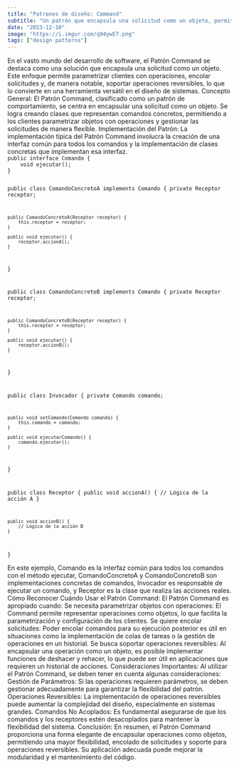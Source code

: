 ```yaml
---
title: "Patrones de diseño: Command"
subtitle: "Un patrón que encapsula una solicitud como un objeto, permitiendo parametrizar clientes con operaciones, encolar solicitudes, y soportar operaciones reversibles."
date: "2023-12-10"
image: "https://i.imgur.com/q94ywE7.png"
tags: ["design patterns"]
---
```


<text>
En el vasto mundo del desarrollo de software, el Patrón Command se destaca como una solución que encapsula una solicitud como un objeto. Este enfoque permite parametrizar clientes con operaciones, encolar solicitudes y, de manera notable, soportar operaciones reversibles, lo que lo convierte en una herramienta versátil en el diseño de sistemas.
</text>

<subtitle>
Concepto General:
</subtitle>

<text>
El Patrón Command, clasificado como un patrón de comportamiento, se centra en encapsular una solicitud como un objeto. Se logra creando clases que representan comandos concretos, permitiendo a los clientes parametrizar objetos con operaciones y gestionar las solicitudes de manera flexible.
</text>

<subtitle>
Implementación del Patrón:
</subtitle>

<text>
La implementación típica del Patrón Command involucra la creación de una interfaz común para todos los comandos y la implementación de clases concretas que implementan esa interfaz.
</text>

<code language="javascript">
public interface Comando {
    void ejecutar();
}

public class ComandoConcretoA implements Comando {
    private Receptor receptor;

    public ComandoConcretoA(Receptor receptor) {
        this.receptor = receptor;
    }

    public void ejecutar() {
        receptor.accionA();
    }
}

public class ComandoConcretoB implements Comando {
    private Receptor receptor;

    public ComandoConcretoB(Receptor receptor) {
        this.receptor = receptor;
    }

    public void ejecutar() {
        receptor.accionB();
    }
}

public class Invocador {
    private Comando comando;

    public void setComando(Comando comando) {
        this.comando = comando;
    }

    public void ejecutarComando() {
        comando.ejecutar();
    }
}

public class Receptor {
    public void accionA() {
        // Lógica de la acción A
    }

    public void accionB() {
        // Lógica de la acción B
    }
}
</code>

<text>
En este ejemplo, Comando es la interfaz común para todos los comandos con el método ejecutar, ComandoConcretoA y ComandoConcretoB son implementaciones concretas de comandos, Invocador es responsable de ejecutar un comando, y Receptor es la clase que realiza las acciones reales.
</text>

<subtitle>
Cómo Reconocer Cuándo Usar el Patrón Command:
</subtitle>

<text>
El Patrón Command es apropiado cuando:
</text>

<list>
<item>
Se necesita parametrizar objetos con operaciones: El Command permite representar operaciones como objetos, lo que facilita la parametrización y configuración de los clientes.
</item>

<item>
Se quiere encolar solicitudes: Poder encolar comandos para su ejecución posterior es útil en situaciones como la implementación de colas de tareas o la gestión de operaciones en un historial.
</item>

<item>
Se busca soportar operaciones reversibles: Al encapsular una operación como un objeto, es posible implementar funciones de deshacer y rehacer, lo que puede ser útil en aplicaciones que requieren un historial de acciones.
</item>
</list>

<subtitle>
Consideraciones Importantes:
</subtitle>

<text>
Al utilizar el Patrón Command, se deben tener en cuenta algunas consideraciones:
</text>

<list>
<item>
Gestión de Parámetros: Si las operaciones requieren parámetros, se deben gestionar adecuadamente para garantizar la flexibilidad del patrón.
</item>

<item>
Operaciones Reversibles: La implementación de operaciones reversibles puede aumentar la complejidad del diseño, especialmente en sistemas grandes.
</item>

<item>
Comandos No Acoplados: Es fundamental asegurarse de que los comandos y los receptores estén desacoplados para mantener la flexibilidad del sistema.
</item>
</list>

<subtitle>
Conclusión:
</subtitle>

<text>
En resumen, el Patrón Command proporciona una forma elegante de encapsular operaciones como objetos, permitiendo una mayor flexibilidad, encolado de solicitudes y soporte para operaciones reversibles. Su aplicación adecuada puede mejorar la modularidad y el mantenimiento del código.
</text>